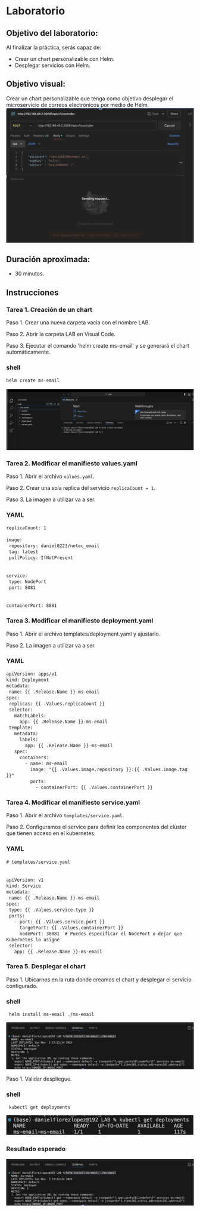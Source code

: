 # Laboratorio 

## Objetivo del laboratorio:
Al finalizar la práctica, serás capaz de:
- Crear un chart personalizable con Helm.
- Desplegar servicios con Helm.

## Objetivo visual: 
Crear un chart personalizable que tenga como objetivo desplegar el microservicio de correos electrónicos por medio de Helm.
![diagrama1](../../images/lab_email_with_Helm.png)

## Duración aproximada:
- 30 minutos.
  
## Instrucciones 

### Tarea 1. Creación de un chart
Paso 1. Crear una nueva carpeta vacia con el nombre LAB.

Paso 2. Abrir la carpeta LAB en Visual Code.

Paso 3. Ejecutar el comando 'helm create ms-email' y se generará el chart automáticamente.

### shell
```shell
helm create ms-email
```

![diagrama1](../../images/LAB_CREACION_CHART.png)

### Tarea 2. Modificar el manifiesto values.yaml

Paso 1. Abrir el archivo `values.yaml`.

Paso 2. Crear una sola replica del servicio `replicaCount = 1`.

Paso 3. La imagen a utilizar va a ser. 
### YAML
```
replicaCount: 1

image:
 repository: daniel0223/netec_email
 tag: latest
 pullPolicy: IfNotPresent


service:
 type: NodePort
 port: 8081


containerPort: 8081
```

### Tarea 3. Modificar el manifiesto deployment.yaml

Paso 1. Abrir el archivo templates/deployment.yaml y ajustarlo.

Paso 2. La imagen a utilizar va a ser.
### YAML
```
apiVersion: apps/v1
kind: Deployment
metadata:
 name: {{ .Release.Name }}-ms-email
spec:
 replicas: {{ .Values.replicaCount }}
 selector:
   matchLabels:
     app: {{ .Release.Name }}-ms-email
 template:
   metadata:
     labels:
       app: {{ .Release.Name }}-ms-email
   spec:
     containers:
       - name: ms-email
         image: "{{ .Values.image.repository }}:{{ .Values.image.tag }}"
         ports:
           - containerPort: {{ .Values.containerPort }}
```

### Tarea 4. Modificar el manifiesto service.yaml

Paso 1. Abrir el archivo `templates/service.yaml`.

Paso 2. Configuramos el service para definir los componentes del clúster que tienen acceso en el kubernetes.
### YAML
```
# templates/service.yaml


apiVersion: v1
kind: Service
metadata:
 name: {{ .Release.Name }}-ms-email
spec:
 type: {{ .Values.service.type }}
 ports:
   - port: {{ .Values.service.port }}
     targetPort: {{ .Values.containerPort }}
     nodePort: 30081  # Puedes especificar el NodePort o dejar que Kubernetes lo asigne
 selector:
   app: {{ .Release.Name }}-ms-email
```
### Tarea 5. Desplegar el chart

Paso 1. Ubicarnos en la ruta donde creamos el chart y desplegar el servicio configurado.

### shell
```shell
 helm install ms-email ./ms-email
```

![imagen resultado](../../images/LAB_INSTALL.png)

Paso 1. Validar despliegue.

### shell
```shell
 kubectl get deployments
```

![imagen resultado](../../images/lab_validar_deploryment.png)

### Resultado esperado
![imagen resultado](../../images/LAB_INSTALL.png)
